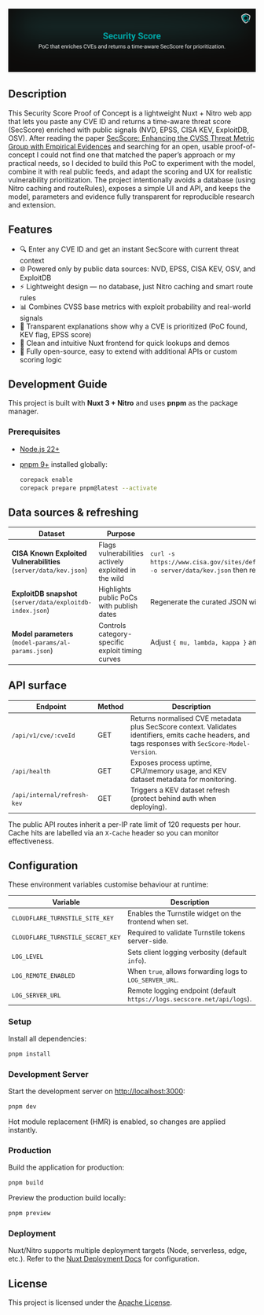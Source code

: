 [![SecScore GitHub Banner](./.github/media/banner.svg)](https://github.com/nicokempe/secscore)

## Description

This Security Score Proof of Concept is a lightweight Nuxt + Nitro web app that lets you paste any CVE ID and returns a time-aware threat score (SecScore) enriched with public signals (NVD, EPSS, CISA KEV, ExploitDB, OSV). After reading the paper [SecScore: Enhancing the CVSS Threat Metric Group with Empirical Evidences](https://arxiv.org/abs/2405.08539) and searching for an open, usable proof-of-concept I could not find one that matched the paper’s approach or my practical needs, so I decided to build this PoC to experiment with the model, combine it with real public feeds, and adapt the scoring and UX for realistic vulnerability prioritization. The project intentionally avoids a database (using Nitro caching and routeRules), exposes a simple UI and API, and keeps the model, parameters and evidence fully transparent for reproducible research and extension.

## Features

- 🔍 Enter any CVE ID and get an instant SecScore with current threat context
- 🌐 Powered only by public data sources: NVD, EPSS, CISA KEV, OSV, and ExploitDB
- ⚡ Lightweight design — no database, just Nitro caching and smart route rules
- 📊 Combines CVSS base metrics with exploit probability and real-world signals
- 📝 Transparent explanations show why a CVE is prioritized (PoC found, KEV flag, EPSS score)
- 🎨 Clean and intuitive Nuxt frontend for quick lookups and demos
- 🧩 Fully open-source, easy to extend with additional APIs or custom scoring logic

## Development Guide

This project is built with **Nuxt 3 + Nitro** and uses **pnpm** as the package manager.

### Prerequisites

- [Node.js 22+](https://nodejs.org/en/)
- [pnpm 9+](https://pnpm.io/) installed globally:

  ```bash
  corepack enable
  corepack prepare pnpm@latest --activate
  ```

## Data sources & refreshing

| Dataset                                                           | Purpose                                              | Refresh guidance                                                                                                                                                     |
|-------------------------------------------------------------------|------------------------------------------------------|----------------------------------------------------------------------------------------------------------------------------------------------------------------------|
| **CISA Known Exploited Vulnerabilities** (`server/data/kev.json`) | Flags vulnerabilities actively exploited in the wild | `curl -s https://www.cisa.gov/sites/default/files/feeds/known_exploited_vulnerabilities.json -o server/data/kev.json` then restart (or run `nitro task kev:refresh`) |
| **ExploitDB snapshot** (`server/data/exploitdb-index.json`)       | Highlights public PoCs with publish dates            | Regenerate the curated JSON with `cveId`, `url`, and `publishedDate`; restart to load                                                                                |
| **Model parameters** (`model-params/al-params.json`)              | Controls category-specific exploit timing curves     | Adjust `{ mu, lambda, kappa }` and redeploy/restart                                                                                                                  |

## API surface

| Endpoint                    | Method | Description                                                                                                                                          |
|-----------------------------|--------|------------------------------------------------------------------------------------------------------------------------------------------------------|
| `/api/v1/cve/:cveId`        | GET    | Returns normalised CVE metadata plus SecScore context. Validates identifiers, emits cache headers, and tags responses with `SecScore-Model-Version`. |
| `/api/health`               | GET    | Exposes process uptime, CPU/memory usage, and KEV dataset metadata for monitoring.                                                                   |
| `/api/internal/refresh-kev` | GET    | Triggers a KEV dataset refresh (protect behind auth when deploying).                                                                                 |

The public API routes inherit a per-IP rate limit of 120 requests per hour. Cache hits are labelled via an `X-Cache` header so you can monitor effectiveness.

## Configuration

These environment variables customise behaviour at runtime:

| Variable                          | Description                                                             |
|-----------------------------------|-------------------------------------------------------------------------|
| `CLOUDFLARE_TURNSTILE_SITE_KEY`   | Enables the Turnstile widget on the frontend when set.                  |
| `CLOUDFLARE_TURNSTILE_SECRET_KEY` | Required to validate Turnstile tokens server-side.                      |
| `LOG_LEVEL`                       | Sets client logging verbosity (default `info`).                         |
| `LOG_REMOTE_ENABLED`              | When `true`, allows forwarding logs to `LOG_SERVER_URL`.                |
| `LOG_SERVER_URL`                  | Remote logging endpoint (default `https://logs.secscore.net/api/logs`). |

### Setup

Install all dependencies:

```bash
pnpm install
```

### Development Server

Start the development server on [http://localhost:3000](http://localhost:3000):

```bash
pnpm dev
```

Hot module replacement (HMR) is enabled, so changes are applied instantly.

### Production

Build the application for production:

```bash
pnpm build
```

Preview the production build locally:

```bash
pnpm preview
```

### Deployment

Nuxt/Nitro supports multiple deployment targets (Node, serverless, edge, etc.).
Refer to the [Nuxt Deployment Docs](https://nuxt.com/docs/getting-started/deployment) for configuration.

## License

This project is licensed under the [Apache License](https://github.com/nicokempe/secscore/blob/main/LICENSE).
